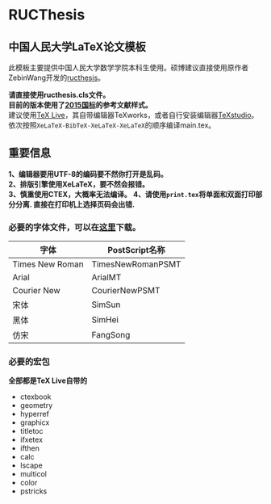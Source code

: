 # RUCThesis  
## 中国人民大学LaTeX论文模板

此模板主要提供中国人民大学数学学院本科生使用。硕博建议直接使用原作者ZebinWang开发的[ructhesis](https://github.com/ZebinWang/ructhesis)。

**请直接使用ructhesis.cls文件。**  
**目前的版本使用了[2015国标](https://github.com/ustctug/gbt-7714-2015)的参考文献样式。**   
建议使用[TeX Live](http://www.tug.org/texlive/)，其自带编辑器TeXworks，或者自行安装编辑器[TeXstudio](http://texstudio.sourceforge.net/)。依次按照`XeLaTeX-BibTeX-XeLaTeX-XeLaTeX`的顺序编译main.tex。

## 重要信息  
**1、编辑器要用UTF-8的编码要不然你打开是乱码。**  
**2、排版引擎使用XeLaTeX，要不然会报错。**  
**3、慎重使用CTEX，大概率无法编译。**
**4、请使用`print.tex`将单面和双面打印部分分离. 直接在打印机上选择页码会出错.**


### 必要的字体文件，可以在[这里](https://pan.baidu.com/s/1eRFJXnW)下载。

字体 | PostScript名称 
------------ | ------------- 
Times New Roman | TimesNewRomanPSMT  
Arial | ArialMT
Courier New | CourierNewPSMT
宋体 | SimSun
黑体 | SimHei
仿宋 | FangSong

### 必要的宏包

**全部都是TeX Live自带的**
- ctexbook
- geometry
- hyperref
- graphicx
- titletoc
- ifxetex
- ifthen
- calc
- lscape
- multicol
- color
- pstricks

